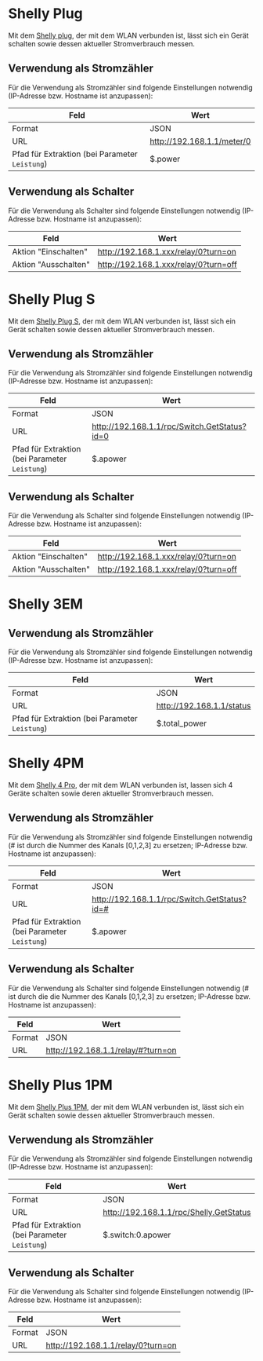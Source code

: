 # Shelly Plug
Mit dem [Shelly plug](https://shelly.cloud/shelly-plug/), der mit dem WLAN verbunden ist, lässt sich ein Gerät schalten sowie dessen aktueller Stromverbrauch messen.

## Verwendung als Stromzähler
Für die Verwendung als Stromzähler sind folgende Einstellungen notwendig (IP-Adresse bzw. Hostname ist anzupassen):

| Feld                                           | Wert                       |
|------------------------------------------------|----------------------------|
| Format                                         | JSON                       |
| URL                                            | http://192.168.1.1/meter/0 |
| Pfad für Extraktion (bei Parameter `Leistung`) | $.power                    |

## Verwendung als Schalter
Für die Verwendung als Schalter sind folgende Einstellungen notwendig (IP-Adresse bzw. Hostname ist anzupassen):

| Feld                  | Wert                                   |
|-----------------------|----------------------------------------|
| Aktion "Einschalten"  | http://192.168.1.xxx/relay/0?turn=on   |
| Aktion "Ausschalten"  | http://192.168.1.xxx/relay/0?turn=off  |

# Shelly Plug S
Mit dem [Shelly Plug S](https://shelly.cloud/knowledge-base/devices/shelly-plug-s/), der mit dem WLAN verbunden ist, lässt sich ein Gerät schalten sowie dessen aktueller Stromverbrauch messen.

## Verwendung als Stromzähler
Für die Verwendung als Stromzähler sind folgende Einstellungen notwendig (IP-Adresse bzw. Hostname ist anzupassen):

| Feld                                           | Wert                                         |
|------------------------------------------------|----------------------------------------------|
| Format                                         | JSON                                         |
| URL                                            | http://192.168.1.1/rpc/Switch.GetStatus?id=0 |
| Pfad für Extraktion (bei Parameter `Leistung`) | $.apower                                     |

## Verwendung als Schalter
Für die Verwendung als Schalter sind folgende Einstellungen notwendig (IP-Adresse bzw. Hostname ist anzupassen):

| Feld                  | Wert                                   |
|-----------------------|----------------------------------------|
| Aktion "Einschalten"  | http://192.168.1.xxx/relay/0?turn=on   |
| Aktion "Ausschalten"  | http://192.168.1.xxx/relay/0?turn=off  |

# Shelly 3EM
## Verwendung als Stromzähler
Für die Verwendung als Stromzähler sind folgende Einstellungen notwendig (IP-Adresse bzw. Hostname ist anzupassen):

| Feld                                           | Wert                      |
|------------------------------------------------|---------------------------|
| Format                                         | JSON                      |
| URL                                            | http://192.168.1.1/status |
| Pfad für Extraktion (bei Parameter `Leistung`) | $.total_power             |

# Shelly 4PM
Mit dem [Shelly 4 Pro](https://shelly.cloud/shelly-4-pro/), der mit dem WLAN verbunden ist, lassen sich 4 Geräte schalten sowie deren aktueller Stromverbrauch messen.

## Verwendung als Stromzähler
Für die Verwendung als Stromzähler sind folgende Einstellungen notwendig (# ist durch die Nummer des Kanals [0,1,2,3] zu ersetzen; IP-Adresse bzw. Hostname ist anzupassen):

| Feld                                           | Wert                                         |
|------------------------------------------------|----------------------------------------------|
| Format                                         | JSON                                         |
| URL                                            | http://192.168.1.1/rpc/Switch.GetStatus?id=# |
| Pfad für Extraktion (bei Parameter `Leistung`) | $.apower                                     |

## Verwendung als Schalter
Für die Verwendung als Schalter sind folgende Einstellungen notwendig (# ist durch die die Nummer des Kanals [0,1,2,3] zu ersetzen; IP-Adresse bzw. Hostname ist anzupassen):

| Feld                                            | Wert                               |
| ----------------------------------------------- |------------------------------------|
| Format                                          | JSON                               |
| URL                                             | http://192.168.1.1/relay/#?turn=on |

# Shelly Plus 1PM
Mit dem [Shelly Plus 1PM](https://shelly.cloud/shelly-plus-1pm/), der mit dem WLAN verbunden ist, lässt sich ein Gerät schalten sowie dessen aktueller Stromverbrauch messen.

## Verwendung als Stromzähler
Für die Verwendung als Stromzähler sind folgende Einstellungen notwendig (IP-Adresse bzw. Hostname ist anzupassen):

| Feld                                           | Wert                                    |
|------------------------------------------------|-----------------------------------------|
| Format                                         | JSON                                    |
| URL                                            | http://192.168.1.1/rpc/Shelly.GetStatus |
| Pfad für Extraktion (bei Parameter `Leistung`) | $.switch:0.apower                       |

## Verwendung als Schalter
Für die Verwendung als Schalter sind folgende Einstellungen notwendig (IP-Adresse bzw. Hostname ist anzupassen):

| Feld                                            | Wert                               |
| ----------------------------------------------- |------------------------------------|
| Format                                          | JSON                               |
| URL                                             | http://192.168.1.1/relay/0?turn=on |

